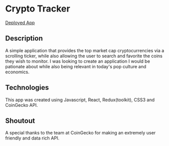 # Crypto Tracker

[Deployed App](https://cryptotrackersf.netlify.app/)

## Description

A simple application that provides the top market cap cryptocurrencies via a scrolling ticker, while also allowing the user to search and favorite the coins they wish to monitor. I was looking to create an application I would be pationate about while also being relevant in today's pop culture and economics.

## Technologies

This app was created using Javascript, React, Redux(toolkit), CSS3 and CoinGecko API.

## Shoutout

A special thanks to the team at CoinGecko for making an extremely user friendly and data rich API.
